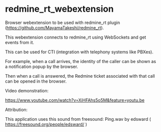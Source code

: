 # redmine_rt_webextension
Browser webextension to be used with redmine_rt plugin (https://github.com/MayamaTakeshi/redmine_rt).

This webextension connects to redmine_rt using WebSockets and get events from it.

This can be used for CTI (integration with telephony systems like PBXes). 

For example, when a call arrives, the identity of the caller can be shown as a notification popup by the browser.

Then when a call is answered, the Redmine ticket associated with that call can be opened in the browser.

Video demonstration:

https://www.youtube.com/watch?v=XiHFAhs5o5M&feature=youtu.be

Attribution:

This application uses this sound from freesound:
Ping.wav by edsward ( https://freesound.org/people/edsward/ )

